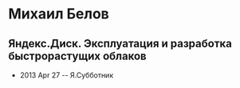 # Михаил Белов

## Яндекс.Диск. Эксплуатация и разработка быстрорастущих облаков
- 2013 Apr 27 -- Я.Субботник    
